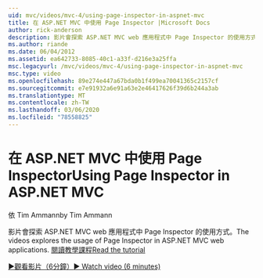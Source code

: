 ```yaml
---
uid: mvc/videos/mvc-4/using-page-inspector-in-aspnet-mvc
title: 在 ASP.NET MVC 中使用 Page Inspector |Microsoft Docs
author: rick-anderson
description: 影片會探索 ASP.NET MVC web 應用程式中 Page Inspector 的使用方式。 閱讀教學課程
ms.author: riande
ms.date: 06/04/2012
ms.assetid: ea642733-8085-40c1-a33f-d216e3a25ffa
msc.legacyurl: /mvc/videos/mvc-4/using-page-inspector-in-aspnet-mvc
msc.type: video
ms.openlocfilehash: 89e274e447a67bda0b1f499ea70041365c2157cf
ms.sourcegitcommit: e7e91932a6e91a63e2e46417626f39d6b244a3ab
ms.translationtype: MT
ms.contentlocale: zh-TW
ms.lasthandoff: 03/06/2020
ms.locfileid: "78558825"
---
```

# <a name="using-page-inspector-in-aspnet-mvc"></a><span data-ttu-id="245a1-104">在 ASP.NET MVC 中使用 Page Inspector</span><span class="sxs-lookup"><span data-stu-id="245a1-104">Using Page Inspector in ASP.NET MVC</span></span>

<span data-ttu-id="245a1-105">依 Tim Ammann</span><span class="sxs-lookup"><span data-stu-id="245a1-105">by Tim Ammann</span></span>

<span data-ttu-id="245a1-106">影片會探索 ASP.NET MVC web 應用程式中 Page Inspector 的使用方式。</span><span class="sxs-lookup"><span data-stu-id="245a1-106">The videos explores the usage of Page Inspector in ASP.NET MVC web applications.</span></span> [<span data-ttu-id="245a1-107">閱讀教學課程</span><span class="sxs-lookup"><span data-stu-id="245a1-107">Read the tutorial</span></span>](../../overview/views/using-page-inspector-in-aspnet-mvc.md)

[<span data-ttu-id="245a1-108">&#9654;觀看影片（6分鐘）</span><span class="sxs-lookup"><span data-stu-id="245a1-108">&#9654; Watch video (6 minutes)</span></span>](https://channel9.msdn.com/Blogs/ASP-NET-Site-Videos/using-page-inspector-in-aspnet-mvc)
